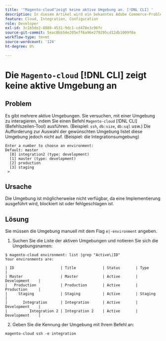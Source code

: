 ```yaml
---
title: '"Magento-cloud"zeigt keine aktive Umgebung an. [!DNL CLI] '
description: In diesem Artikel wird ein bekanntes Adobe Commerce-Problem beschrieben, bei dem "Magento-cloud" [!DNL CLI]  (Befehlszeilen-Tool) keine aktive Umgebung anzeigt.
feature: Cloud, Integration, Configuration
role: Developer
exl-id: 3c1b5de2-8888-4531-9dc1-cd478e3c96fc
source-git-commit: 5eac8bb54e205eff6a96e279295cd12db1009f0a
workflow-type: tm+mt
source-wordcount: '124'
ht-degree: 0%

---
```


# Die `Magento-cloud` [!DNL CLI] zeigt keine aktive Umgebung an

## Problem

Es gibt mehrere aktive Umgebungen. Sie versuchen, mit einer Umgebung zu interagieren, indem Sie einen Befehl `Magento-cloud` [!DNL CLI] (Befehlszeilen-Tool) ausführen. (Beispiel: `ssh`, `db:size`, `db:sql` usw.)
Die Aufforderung zur Auswahl der gewünschten Umgebung listet diese Umgebung jedoch nicht auf. (Beispiel: die Integrationsumgebung)

```
Enter a number to choose an environment:
Default: master
  [0] integration2 (type: development)
  [1] master (type: development)
  [2] production
  [3] staging
 >
```

## Ursache

Die Umgebung ist möglicherweise nicht verfügbar, da eine Implementierung ausgeführt wird, blockiert ist oder fehlgeschlagen ist.

## Lösung

Sie müssen die Umgebung manuell mit dem Flag `e|-environment` angeben.

1. Suchen Sie die Liste der aktiven Umgebungen und notieren Sie sich die Umgebungsnamen:

```
$ magento-cloud environment: list |grep "Active\|ID"
Your environments are:

| ID                     | Title            | Status       | Type           |
| Master                 | Master           | Active       | Development    |
|   Production           | Production       | Active       | Production     |
|     Staging            | Staging          | Active       | Staging        |
|       Integration      | Integration      | Active       | Development    |
|          Integration 2 | Integration 2    | Active       | Development    |
```

2. Geben Sie die Kennung der Umgebung mit Ihrem Befehl an:

`magento-cloud ssh -e integration`
